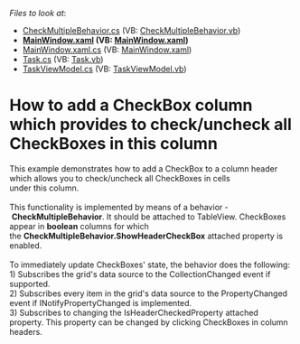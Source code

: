 <!-- default file list -->
*Files to look at*:

* [CheckMultipleBehavior.cs](./CS/MultipleCheckExample/Behavior/CheckMultipleBehavior.cs) (VB: [CheckMultipleBehavior.vb](./VB/MultipleCheckExample/Behavior/CheckMultipleBehavior.vb))
* **[MainWindow.xaml](./CS/MultipleCheckExample/MainWindow.xaml) (VB: [MainWindow.xaml](./VB/MultipleCheckExample/MainWindow.xaml))**
* [MainWindow.xaml.cs](./CS/MultipleCheckExample/MainWindow.xaml.cs) (VB: [MainWindow.xaml](./VB/MultipleCheckExample/MainWindow.xaml))
* [Task.cs](./CS/MultipleCheckExample/Model/Task.cs) (VB: [Task.vb](./VB/MultipleCheckExample/Model/Task.vb))
* [TaskViewModel.cs](./CS/MultipleCheckExample/ViewModel/TaskViewModel.cs) (VB: [TaskViewModel.vb](./VB/MultipleCheckExample/ViewModel/TaskViewModel.vb))
<!-- default file list end -->
# How to add a CheckBox column which provides to check/uncheck all CheckBoxes in this column


<p>This example demonstrates how to add a CheckBox to a column header which allows you to check/uncheck all CheckBoxes in cells under this column.<br><br>This functionality is implemented by means of a behavior - <strong>CheckMultipleBehavior</strong>. It should be attached to TableView. CheckBoxes appear in <strong>boolean</strong> columns for which the <strong>CheckMultipleBehavior.ShowHeaderCheckBox</strong> attached property is enabled.<br><br>To immediately update CheckBoxes' state, the behavior does the following:<br>1) Subscribes the grid's data source to the CollectionChanged event if supported.<br>2) Subscribes every item in the grid's data source to the PropertyChanged event if INotifyPropertyChanged is implemented.<br>3) Subscribes to changing the IsHeaderCheckedProperty attached property. This property can be changed by clicking CheckBoxes in column headers.</p>

<br/>


